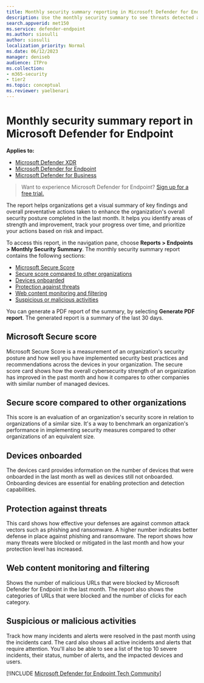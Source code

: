 ```yaml
---
title: Monthly security summary reporting in Microsoft Defender for Endpoint
description: Use the monthly security summary to see threats detected and prevented, current status from Microsoft Secure Score, and recommended actions.
search.appverid: met150
ms.service: defender-endpoint
ms.author: siosulli
author: siosulli
localization_priority: Normal
ms.date: 06/12/2023
manager: deniseb
audience: ITPro
ms.collection: 
- m365-security
- tier2
ms.topic: conceptual
ms.reviewer: yaelbenari
---
```


# Monthly security summary report in Microsoft Defender for Endpoint

**Applies to:**

- [Microsoft Defender XDR](https://go.microsoft.com/fwlink/?linkid=2118804)
- [Microsoft Defender for Endpoint](https://go.microsoft.com/fwlink/p/?linkid=2154037)
- [Microsoft Defender for Business](/defender-business/mdb-overview)

> Want to experience Microsoft Defender for Endpoint? [Sign up for a free trial.](https://signup.microsoft.com/create-account/signup?products=7f379fee-c4f9-4278-b0a1-e4c8c2fcdf7e&ru=https://aka.ms/MDEp2OpenTrial?ocid=docs-wdatp-exposedapis-abovefoldlink)


The report helps organizations get a visual summary of key findings and overall preventative actions taken to enhance the organization's overall security posture completed in the last month. It helps you identify areas of strength and improvement, track your progress over time, and prioritize your actions based on risk and impact.  

To access this report, in the navigation pane, choose **Reports > Endpoints > Monthly Security Summary**. The monthly security summary report contains the following sections:

- [Microsoft Secure Score](#microsoft-secure-score)
- [Secure score compared to other organizations](#secure-score-compared-to-other-organizations)
- [Devices onboarded](#devices-onboarded)
- [Protection against threats](#protection-against-threats)
- [Web content monitoring and filtering](#web-content-monitoring-and-filtering)
- [Suspicious or malicious activities](#suspicious-or-malicious-activities)


You can generate a PDF report of the summary, by selecting **Generate PDF report**. The generated report is a summary of the last 30 days.

## Microsoft Secure score
Microsoft Secure Score is a measurement of an organization's security posture and how well you have implemented security best practices and recommendations across the devices in your organization. The secure score card shows how the overall cybersecurity strength of an organization has improved in the past month and how it compares to other companies with similar number of managed devices.

## Secure score compared to other organizations 
This score is an evaluation of an organization's security score in relation to organizations of a similar size. It's a way to benchmark an organization's performance in implementing security measures compared to other organizations of an equivalent size. 


## Devices onboarded
The devices card provides information on the number of devices that were onboarded in the last month as well as devices still not onboarded. Onboarding devices are essential for enabling protection and detection capabilities. 

## Protection against threats
This card shows how effective your defenses are against common attack vectors such as phishing and ransomware. A higher number indicates better defense in place against phishing and ransomware. The report shows how many threats were blocked or mitigated in the last month and how your protection level has increased.

## Web content monitoring and filtering 
Shows the number of malicious URLs that were blocked by Microsoft Defender for Endpoint in the last month. The report also shows the categories of URLs that were blocked and the number of clicks for each category.

## Suspicious or malicious activities
Track how many incidents and alerts were resolved in the past month using the incidents card. The card also shows all active incidents and alerts that require attention. You'll also be able to see a list of the top 10 severe incidents, their status, number of alerts, and the impacted devices and users. 


 
[!INCLUDE [Microsoft Defender for Endpoint Tech Community](../includes/defender-mde-techcommunity.md)]
